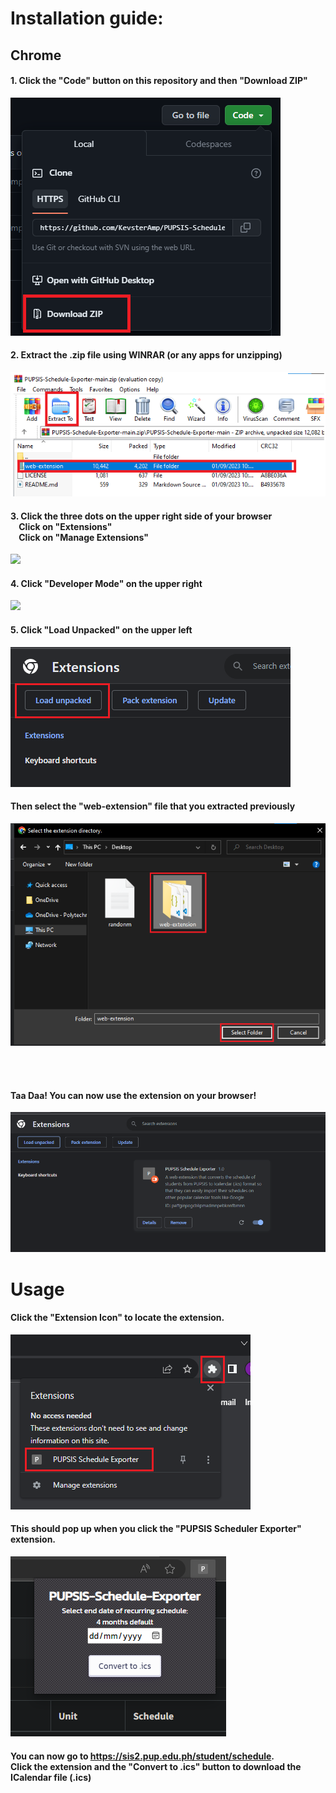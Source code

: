 # Installation guide:
## Chrome
#### 1. Click the **"Code"** button on this repository and then **"Download ZIP"**
<img src="chrome/step_1.png">

#### 2. Extract the .zip file using WINRAR (or any apps for unzipping)
<img src="chrome/step_2.png">

#### 3. Click the **three dots** on the upper right side of your browser <br> &nbsp;&nbsp;&nbsp; Click on **"Extensions"** <br> &nbsp;&nbsp;&nbsp; Click on **"Manage Extensions"**
<img src="chromestep_3.png">

#### 4. Click **"Developer Mode"** on the upper right
<img src="chromestep_4.png">

#### 5. Click **"Load Unpacked"** on the upper left
<img src="chrome/step_5.png">

#### Then select the **"web-extension"** file that you extracted previously

<img src="chrome/step_5.5.png">

<br> <br>

#### Taa Daa! You can now use the extension on your browser!
<img src="chrome/step_6.png">

# Usage
#### Click the **"Extension Icon"** to locate the extension. 
<img src="chrome/usage1.png">

#### This should pop up when you click the **"PUPSIS Scheduler Exporter"** extension.
<img src="chrome/usage.png">

#### You can now go to https://sis2.pup.edu.ph/student/schedule. <br>Click the extension and the **"Convert to .ics"** button to download the ICalendar file (.ics)